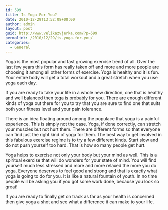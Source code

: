 ```yaml
---
id: 599
title: Is Yoga For You?
date: 2010-12-29T13:52:08+00:00
author: admin
layout: post
guid: http://www.velikazvjerka.com/?p=599
permalink: /2010/12/29/is-yoga-for-you/
categories:
  - General
---
```

Yoga is the most popular and fast growing exercise trend of all. Over the last few years this form has really taken off and more and more people are choosing it among all other forms of exercise. Yoga is healthy and it is fun. Your entire body will get a total workout and a great stretch when you use yoga each day.

If you are ready to take your life in a whole new direction, one that is healthy and well balanced then toga is probably for you. There are enough different kinds of yoga out there for you to try that you are sure to find one that suits both your fitness level and your pain tolerance.

There is an idea floating around among the populace that yoga is a painful experience. This is simply not the case. Yoga, if done correctly, can stretch your muscles but not hurt them. There are different forms so that everyone can find just the right kind of yoga for them. The best way to get involved in this fabulous exercise regime is to try a few different kinds. Start slow and do not push yourself too hard. That is how so many people get hurt.

Yoga helps to exercise not only your body but your mind as well. This is a spiritual exercise that will do wonders for your state of mind. You will find yourself much less stressed and more and more relaxed the more you do yoga. Everyone deserves to feel good and strong and that is exactly what yoga is going to do for you. It is like a natural fountain of youth. In no time people will be asking you if you got some work done, because you look so great!

If you are ready to finally get on track as far as your health is concerned then give yoga a shot and see what a difference it can make to your life.